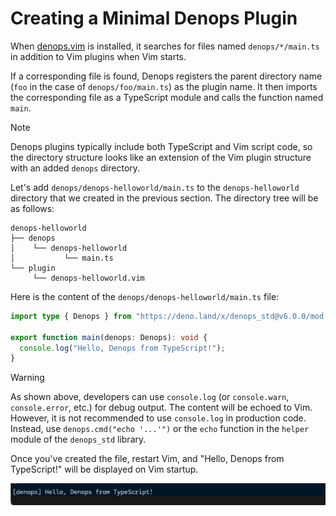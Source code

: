 # Creating a Minimal Denops Plugin

When [denops.vim] is installed, it searches for files named `denops/*/main.ts`
in addition to Vim plugins when Vim starts.

If a corresponding file is found, Denops registers the parent directory name
(`foo` in the case of `denops/foo/main.ts`) as the plugin name. It then imports
the corresponding file as a TypeScript module and calls the function named
`main`.

> [!NOTE]
>
> Denops plugins typically include both TypeScript and Vim script code, so the
> directory structure looks like an extension of the Vim plugin structure with
> an added `denops` directory.

[denops.vim]: https://github.com/vim-denops/denops.vim

Let's add `denops/denops-helloworld/main.ts` to the `denops-helloworld`
directory that we created in the previous section. The directory tree will be as
follows:

```
denops-helloworld
├── denops
│    └── denops-helloworld
│           └── main.ts
└── plugin
     └── denops-helloworld.vim
```

Here is the content of the `denops/denops-helloworld/main.ts` file:

```typescript:denops/denops-helloworld/main.ts
import type { Denops } from "https://deno.land/x/denops_std@v6.0.0/mod.ts";

export function main(denops: Denops): void {
  console.log("Hello, Denops from TypeScript!");
}
```

> [!WARNING]
>
> As shown above, developers can use `console.log` (or `console.warn`,
> `console.error`, etc.) for debug output. The content will be echoed to Vim.
> However, it is not recommended to use `console.log` in production code.
> Instead, use `denops.cmd("echo '...'")` or the `echo` function in the `helper`
> module of the `denops_std` library.

Once you've created the file, restart Vim, and "Hello, Denops from TypeScript!"
will be displayed on Vim startup.

![](./img/creating-a-minimal-denops-plugin-01.png)
